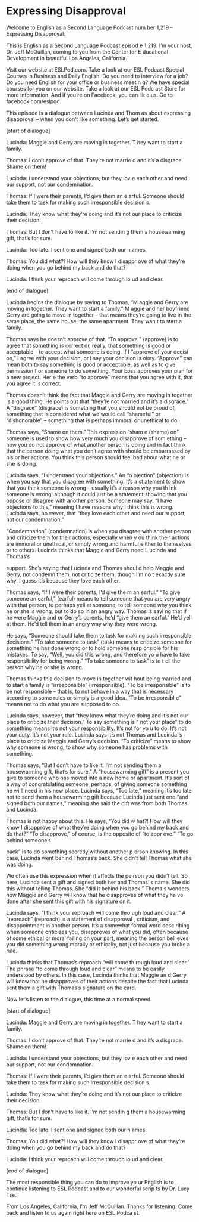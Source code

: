 # Expressing Disapproval

Welcome to English as a Second Language Podcast num ber 1,219 – Expressing Disapproval.

This is English as a Second Language Podcast episod e 1,219. I’m your host, Dr. Jeff McQuillan, coming to you from the Center for E ducational Development in beautiful Los Angeles, California.

Visit our website at ESLPod.com. Take a look at our  ESL Podcast Special Courses in Business and Daily English. Do you need to interview for a job? Do you need English for your office or business meetin g? We have special courses for you on our website. Take a look at our ESL Podc ast Store for more information. And if you’re on Facebook, you can lik e us. Go to facebook.com/eslpod.

This episode is a dialogue between Lucinda and Thom as about expressing disapproval – when you don’t like something. Let’s get started.

[start of dialogue]

Lucinda: Maggie and Gerry are moving in together. T hey want to start a family.

Thomas: I don’t approve of that. They’re not marrie d and it’s a disgrace. Shame on them!

Lucinda: I understand your objections, but they lov e each other and need our support, not our condemnation.

Thomas: If I were their parents, I’d give them an e arful. Someone should take them to task for making such irresponsible decision s.

Lucinda: They know what they’re doing and it’s not our place to criticize their decision.

Thomas: But I don’t have to like it. I’m not sendin g them a housewarming gift, that’s for sure.

Lucinda: Too late. I sent one and signed both our n ames.

Thomas: You did what?! How will they know I disappr ove of what they’re doing when you go behind my back and do that?

 Lucinda: I think your reproach will come through lo ud and clear.

[end of dialogue]

Lucinda begins the dialogue by saying to Thomas, “M aggie and Gerry are moving in together. They want to start a family.” M aggie and her boyfriend Gerry are going to move in together – that means they’re going to live in the same place, the same house, the same apartment. They wan t to start a family.

Thomas says he doesn’t approve of that. “To approve ” (approve) is to agree that something is correct or, really, that something is good or acceptable – to accept what someone is doing. If I “approve of your decisi on,” I agree with your decision, or I say your decision is okay. “Approve” can mean both to say something is good or acceptable, as well as to give permission f or someone to do something. Your boss approves your plan for a new project. Her e the verb “to approve” means that you agree with it, that you agree it is correct.

Thomas doesn’t think the fact that Maggie and Gerry  are moving in together is a good thing. He points out that “they’re not married  and it’s a disgrace.” A “disgrace” (disgrace) is something that you should not be proud of, something that is considered what we would call “shameful” or  “dishonorable” – something that is perhaps immoral or unethical to do.

Thomas says, “Shame on them.” This expression “sham e (shame) on” someone is used to show how very much you disapprove of som ething – how you do not approve of what another person is doing and in fact  think that the person doing what you don’t agree with should be embarrassed by his or her actions. You think this person should feel bad about what he or she is doing.

Lucinda says, “I understand your objections.” An “o bjection” (objection) is when you say that you disagree with something. It’s a st atement to show that you think someone is wrong – usually it’s a reason why you th ink someone is wrong, although it could just be a statement showing that you oppose or disagree with another person. Someone may say, “I have objections  to this,” meaning I have reasons why I think this is wrong. Lucinda says, ho wever, that “they love each other and need our support, not our condemnation.”

“Condemnation” (condemnation) is when you disagree with another person and criticize them for their actions, especially when y ou think their actions are immoral or unethical, or simply wrong and harmful e ither to themselves or to others. Lucinda thinks that Maggie and Gerry need L ucinda and Thomas’s

support. She’s saying that Lucinda and Thomas shoul d help Maggie and Gerry, not condemn them, not criticize them, though I’m no t exactly sure why. I guess it’s because they love each other.

Thomas says, “If I were their parents, I’d give the m an earful.” “To give someone an earful,” (earful) means to tell someone that you  are very angry with that person, to perhaps yell at someone, to tell someone  why you think he or she is wrong, but to do so in an angry way. Thomas is sayi ng that if he were Maggie and or Gerry’s parents, he’d “give them an earful.”  He’d yell at them. He’d tell them in an angry way why they were wrong.

He says, “Someone should take them to task for maki ng such irresponsible decisions.” “To take someone to task” (task) means to criticize someone for something he has done wrong or to hold someone resp onsible for his mistakes. To say, “Well, you did this wrong, and therefore yo u have to take responsibility for being wrong.” “To take someone to task” is to t ell the person why he or she is wrong.

Thomas thinks this decision to move in together wit hout being married and to start a family is “irresponsible” (irresponsible). “To be irresponsible” is to be not responsible – that is, to not behave in a way that is necessary according to some rules or simply is a good idea. “To be irresponsibl e” means not to do what you are supposed to do.

Lucinda says, however, that “they know what they’re  doing and it’s not our place to criticize their decision.” To say something is “ not your place” to do something means it’s not your responsibility. It’s not for yo u to do. It’s not your duty. It’s not your role. Lucinda says it’s not Thomas and Lucinda ’s place to criticize Maggie and Gerry’s decision. “To criticize” means to show why someone is wrong, to show why someone has problems with something.

Thomas says, “But I don’t have to like it. I’m not sending them a housewarming gift, that’s for sure.” A “housewarming gift” is a present you give to someone who has moved into a new home or apartment. It’s sort of a way of congratulating someone, perhaps, of giving someone something he wi ll need in his new place. Lucinda says, “Too late,” meaning it’s too late not  to send them a housewarming gift because Lucinda just sent one “and signed both  our names,” meaning she said the gift was from both Thomas and Lucinda.

Thomas is not happy about this. He says, “You did w hat?! How will they know I disapprove of what they’re doing when you go behind  my back and do that?” “To disapprove,” of course, is the opposite of “to appr ove.” “To go behind someone’s

back” is to do something secretly without another p erson knowing. In this case, Lucinda went behind Thomas’s back. She didn’t tell Thomas what she was doing.

We often use this expression when it affects the pe rson you didn’t tell. So here, Lucinda sent a gift and signed both her and Thomas’ s name. She did this without telling Thomas. She “did it behind his back.” Thoma s wonders how Maggie and Gerry will know that he disapproves of what they ha ve done after she sent this gift with his signature on it.

Lucinda says, “I think your reproach will come thro ugh loud and clear.” A “reproach” (reproach) is a statement of disapproval , criticism, and disappointment in another person. It’s a somewhat formal word desc ribing when someone criticizes you, disapproves of what you did, often because of some ethical or moral failing on your part, meaning the person beli eves you did something wrong morally or ethically, not just because you broke a rule.

Lucinda thinks that Thomas’s reproach “will come th rough loud and clear.” The phrase “to come through loud and clear” means to be  easily understood by others. In this case, Lucinda thinks that Maggie an d Gerry will know that he disapproves of their actions despite the fact that Lucinda sent them a gift with Thomas’s signature on the card.

Now let’s listen to the dialogue, this time at a normal speed.

[start of dialogue]

Lucinda: Maggie and Gerry are moving in together. T hey want to start a family.

Thomas: I don’t approve of that. They’re not marrie d and it’s a disgrace. Shame on them!

Lucinda: I understand your objections, but they lov e each other and need our support, not our condemnation.

Thomas: If I were their parents, I’d give them an e arful. Someone should take them to task for making such irresponsible decision s.

Lucinda: They know what they’re doing and it’s not our place to criticize their decision.

Thomas: But I don’t have to like it. I’m not sendin g them a housewarming gift, that’s for sure.

 Lucinda: Too late. I sent one and signed both our n ames.

Thomas: You did what?! How will they know I disappr ove of what they’re doing when you go behind my back and do that?

Lucinda: I think your reproach will come through lo ud and clear.

[end of dialogue]

The most responsible thing you can do to improve yo ur English is to continue listening to ESL Podcast and to our wonderful scrip ts by Dr. Lucy Tse.

From Los Angeles, California, I’m Jeff McQuillan. Thanks for listening. Come back and listen to us again right here on ESL Podca st.

